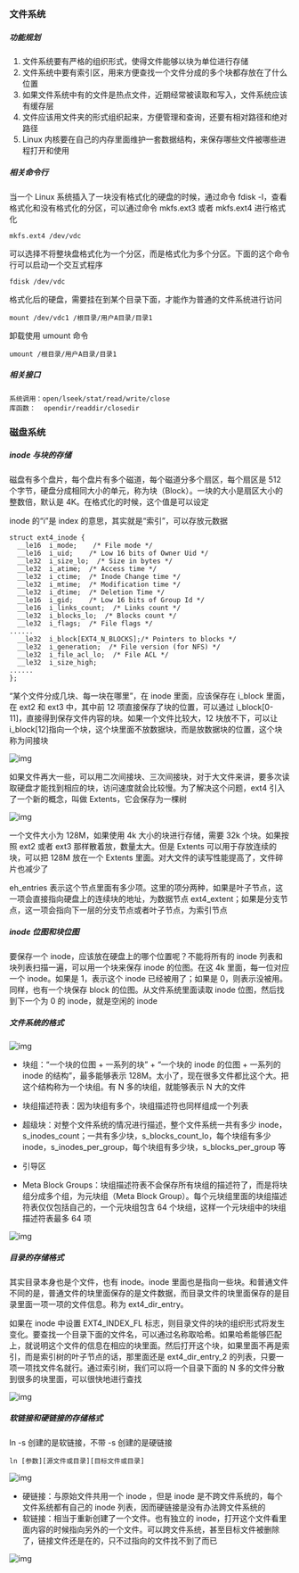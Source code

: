 ### 文件系统

##### 功能规划

1. 文件系统要有严格的组织形式，使得文件能够以块为单位进行存储
2. 文件系统中要有索引区，用来方便查找一个文件分成的多个块都存放在了什么位置
3. 如果文件系统中有的文件是热点文件，近期经常被读取和写入，文件系统应该有缓存层
4. 文件应该用文件夹的形式组织起来，方便管理和查询，还要有相对路径和绝对路径
5. Linux 内核要在自己的内存里面维护一套数据结构，来保存哪些文件被哪些进程打开和使用

##### 相关命令行

当一个 Linux 系统插入了一块没有格式化的硬盘的时候，通过命令 fdisk -l，查看格式化和没有格式化的分区，可以通过命令 mkfs.ext3 或者 mkfs.ext4 进行格式化

```
mkfs.ext4 /dev/vdc
```

可以选择不将整块盘格式化为一个分区，而是格式化为多个分区。下面的这个命令行可以启动一个交互式程序

```
fdisk /dev/vdc
```

格式化后的硬盘，需要挂在到某个目录下面，才能作为普通的文件系统进行访问

```
mount /dev/vdc1 /根目录/用户A目录/目录1
```

卸载使用 umount 命令

```
umount /根目录/用户A目录/目录1
```

##### 相关接口

```
系统调用：open/lseek/stat/read/write/close
库函数：  opendir/readdir/closedir
```

### 磁盘系统

##### inode 与块的存储

磁盘有多个盘片，每个盘片有多个磁道，每个磁道分多个扇区，每个扇区是 512 个字节，硬盘分成相同大小的单元，称为块（Block）。一块的大小是扇区大小的整数倍，默认是 4K。在格式化的时候，这个值是可以设定

inode 的“i”是 index 的意思，其实就是“索引”，可以存放元数据

```
struct ext4_inode {
  __le16  i_mode;    /* File mode */
  __le16  i_uid;    /* Low 16 bits of Owner Uid */
  __le32  i_size_lo;  /* Size in bytes */
  __le32  i_atime;  /* Access time */
  __le32  i_ctime;  /* Inode Change time */
  __le32  i_mtime;  /* Modification time */
  __le32  i_dtime;  /* Deletion Time */
  __le16  i_gid;    /* Low 16 bits of Group Id */
  __le16  i_links_count;  /* Links count */
  __le32  i_blocks_lo;  /* Blocks count */
  __le32  i_flags;  /* File flags */
......
  __le32  i_block[EXT4_N_BLOCKS];/* Pointers to blocks */
  __le32  i_generation;  /* File version (for NFS) */
  __le32  i_file_acl_lo;  /* File ACL */
  __le32  i_size_high;
......
};
```

“某个文件分成几块、每一块在哪里”，在 inode 里面，应该保存在 i_block 里面，在 ext2 和 ext3 中，其中前 12 项直接保存了块的位置，可以通过 i_block[0-11]，直接得到保存文件内容的块。如果一个文件比较大，12 块放不下，可以让 i_block[12]指向一个块，这个块里面不放数据块，而是放数据块的位置，这个块称为间接块

![img](https://static001.geekbang.org/resource/image/73/e2/73349c0fab1a92d4e1ae0c684cfe06e2.jpeg)

如果文件再大一些，可以用二次间接块、三次间接块，对于大文件来讲，要多次读取硬盘才能找到相应的块，访问速度就会比较慢。为了解决这个问题，ext4 引入了一个新的概念，叫做 Extents，它会保存为一棵树

![img](https://static001.geekbang.org/resource/image/b8/2a/b8f184696be8d37ad6f2e2a4f12d002a.jpeg)

一个文件大小为 128M，如果使用 4k 大小的块进行存储，需要 32k 个块。如果按照 ext2 或者 ext3 那样散着放，数量太大。但是 Extents 可以用于存放连续的块，可以把 128M 放在一个 Extents 里面。对大文件的读写性能提高了，文件碎片也减少了

eh_entries 表示这个节点里面有多少项。这里的项分两种，如果是叶子节点，这一项会直接指向硬盘上的连续块的地址，为数据节点 ext4_extent；如果是分支节点，这一项会指向下一层的分支节点或者叶子节点，为索引节点

##### inode 位图和块位图

要保存一个 inode，应该放在硬盘上的哪个位置呢？不能将所有的 inode 列表和块列表扫描一遍，可以用一个块来保存 inode 的位图。在这 4k 里面，每一位对应一个 inode。如果是 1，表示这个 inode 已经被用了；如果是 0，则表示没被用。同样，也有一个块保存 block 的位图。从文件系统里面读取 inode 位图，然后找到下一个为 0 的 inode，就是空闲的 inode

##### 文件系统的格式

![img](https://static001.geekbang.org/resource/image/e3/1b/e3718f0af6a2523a43606a0c4003631b.jpeg)

* 块组：“一个块的位图 + 一系列的块” + “一个块的 inode 的位图 + 一系列的 inode 的结构”，最多能够表示 128M。太小了，现在很多文件都比这个大。把这个结构称为一个块组。有 N 多的块组，就能够表示 N 大的文件

* 块组描述符表：因为块组有多个，块组描述符也同样组成一个列表

* 超级块：对整个文件系统的情况进行描述，整个文件系统一共有多少 inode，s_inodes_count；一共有多少块，s_blocks_count_lo，每个块组有多少 inode，s_inodes_per_group，每个块组有多少块，s_blocks_per_group 等
* 引导区

* Meta Block Groups：块组描述符表不会保存所有块组的描述符了，而是将块组分成多个组，为元块组（Meta Block Group）。每个元块组里面的块组描述符表仅仅包括自己的，一个元块组包含 64 个块组，这样一个元块组中的块组描述符表最多 64 项

![img](https://static001.geekbang.org/resource/image/b0/b9/b0bf4690882253a70705acc7368983b9.jpeg)

##### 目录的存储格式

其实目录本身也是个文件，也有 inode。inode 里面也是指向一些块。和普通文件不同的是，普通文件的块里面保存的是文件数据，而目录文件的块里面保存的是目录里面一项一项的文件信息。称为 ext4_dir_entry。

如果在 inode 中设置 EXT4_INDEX_FL 标志，则目录文件的块的组织形式将发生变化。要查找一个目录下面的文件名，可以通过名称取哈希。如果哈希能够匹配上，就说明这个文件的信息在相应的块里面。然后打开这个块，如果里面不再是索引，而是索引树的叶子节点的话，那里面还是 ext4_dir_entry_2 的列表，只要一项一项找文件名就行。通过索引树，我们可以将一个目录下面的 N 多的文件分散到很多的块里面，可以很快地进行查找

![img](https://static001.geekbang.org/resource/image/3e/6d/3ea2ad5704f20538d9c911b02f42086d.jpeg)

##### 软链接和硬链接的存储格式

ln -s 创建的是软链接，不带 -s 创建的是硬链接

```
ln [参数][源文件或目录][目标文件或目录]
```

![img](https://static001.geekbang.org/resource/image/45/7b/45a6cfdd9d45e30dc2f38f0d2572be7b.jpeg)

* 硬链接：与原始文件共用一个 inode ，但是 inode 是不跨文件系统的，每个文件系统都有自己的 inode 列表，因而硬链接是没有办法跨文件系统的
* 软链接：相当于重新创建了一个文件。也有独立的 inode，打开这个文件看里面内容的时候指向另外的一个文件。可以跨文件系统，甚至目标文件被删除了，链接文件还是在的，只不过指向的文件找不到了而已

![img](https://static001.geekbang.org/resource/image/f8/38/f81bf3e5a6cd060c3225a8ae1803a138.png)